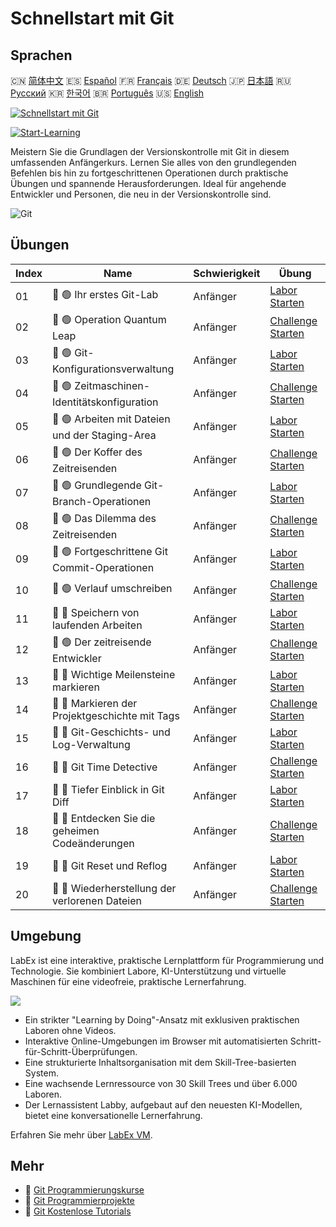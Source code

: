 # Schnellstart mit Git

## Sprachen

🇨🇳 [简体中文](README_zh.md) 🇪🇸 [Español](README_es.md) 🇫🇷 [Français](README_fr.md) 🇩🇪 [Deutsch](README_de.md) 🇯🇵 [日本語](README_ja.md) 🇷🇺 [Русский](README_ru.md) 🇰🇷 [한국어](README_ko.md) 🇧🇷 [Português](README_pt.md) 🇺🇸 [English](README.md) 

[![Schnellstart mit Git](https://cover-creator.labex.io/quick-start-with-git.png?lang=de)](https://labex.io/de/courses/quick-start-with-git)

[![Start-Learning](https://img.shields.io/badge/Start-Learning-whitesmoke?style=for-the-badge)](https://labex.io/de/courses/quick-start-with-git)

Meistern Sie die Grundlagen der Versionskontrolle mit Git in diesem umfassenden Anfängerkurs. Lernen Sie alles von den grundlegenden Befehlen bis hin zu fortgeschrittenen Operationen durch praktische Übungen und spannende Herausforderungen. Ideal für angehende Entwickler und Personen, die neu in der Versionskontrolle sind.

![Git](https://img.shields.io/badge/Git-whitesmoke?style=for-the-badge&logo=git)


## Übungen

|   Index | Name                                            | Schwierigkeit   | Übung                                                                                                                        |
|---------|-------------------------------------------------|-----------------|------------------------------------------------------------------------------------------------------------------------------|
|      01 | 📖 🟢 Ihr erstes Git-Lab                        | Anfänger        | <a target='_blank' href='https://labex.io/de/tutorials/git-your-first-git-lab-92739'>Labor Starten</a>                       |
|      02 | 🎯 🟢 Operation Quantum Leap                    | Anfänger        | <a target='_blank' href='https://labex.io/de/tutorials/git-operation-quantum-leap-387717'>Challenge Starten</a>              |
|      03 | 📖 🟢 Git-Konfigurationsverwaltung              | Anfänger        | <a target='_blank' href='https://labex.io/de/tutorials/git-git-config-management-385164'>Labor Starten</a>                   |
|      04 | 🎯 🟢 Zeitmaschinen-Identitätskonfiguration     | Anfänger        | <a target='_blank' href='https://labex.io/de/tutorials/git-time-machine-identity-configuration-387720'>Challenge Starten</a> |
|      05 | 📖 🟢 Arbeiten mit Dateien und der Staging-Area | Anfänger        | <a target='_blank' href='https://labex.io/de/tutorials/git-working-with-files-and-staging-area-387457'>Labor Starten</a>     |
|      06 | 🎯 🟢 Der Koffer des Zeitreisenden              | Anfänger        | <a target='_blank' href='https://labex.io/de/tutorials/git-the-time-traveler-s-suitcase-387725'>Challenge Starten</a>        |
|      07 | 📖 🟢 Grundlegende Git-Branch-Operationen       | Anfänger        | <a target='_blank' href='https://labex.io/de/tutorials/git-git-branch-basic-operations-385163'>Labor Starten</a>             |
|      08 | 🎯 🟢 Das Dilemma des Zeitreisenden             | Anfänger        | <a target='_blank' href='https://labex.io/de/tutorials/git-the-time-traveler-s-dilemma-387733'>Challenge Starten</a>         |
|      09 | 📖 🟢 Fortgeschrittene Git Commit-Operationen   | Anfänger        | <a target='_blank' href='https://labex.io/de/tutorials/git-advanced-git-commit-operations-387471'>Labor Starten</a>          |
|      10 | 🎯 🟢 Verlauf umschreiben                       | Anfänger        | <a target='_blank' href='https://labex.io/de/tutorials/git-rewriting-history-387746'>Challenge Starten</a>                   |
|      11 | 📖 🔵 Speichern von laufenden Arbeiten          | Anfänger        | <a target='_blank' href='https://labex.io/de/tutorials/git-saving-work-in-progress-387492'>Labor Starten</a>                 |
|      12 | 🎯 🟢 Der zeitreisende Entwickler               | Anfänger        | <a target='_blank' href='https://labex.io/de/tutorials/git-the-time-traveling-developer-387759'>Challenge Starten</a>        |
|      13 | 📖 🔵 Wichtige Meilensteine markieren           | Anfänger        | <a target='_blank' href='https://labex.io/de/tutorials/git-marking-important-milestones-387493'>Labor Starten</a>            |
|      14 | 🎯 🔵 Markieren der Projektgeschichte mit Tags  | Anfänger        | <a target='_blank' href='https://labex.io/de/tutorials/git-tagging-your-project-s-history-387763'>Challenge Starten</a>      |
|      15 | 📖 🔵 Git-Geschichts- und Log-Verwaltung        | Anfänger        | <a target='_blank' href='https://labex.io/de/tutorials/git-git-history-and-log-management-387490'>Labor Starten</a>          |
|      16 | 🎯 🔵 Git Time Detective                        | Anfänger        | <a target='_blank' href='https://labex.io/de/tutorials/git-git-time-detective-387782'>Challenge Starten</a>                  |
|      17 | 📖 🔵 Tiefer Einblick in Git Diff               | Anfänger        | <a target='_blank' href='https://labex.io/de/tutorials/git-git-diff-deep-dive-387489'>Labor Starten</a>                      |
|      18 | 🎯 🔵 Entdecken Sie die geheimen Codeänderungen | Anfänger        | <a target='_blank' href='https://labex.io/de/tutorials/uncover-the-secret-code-changes-387768'>Challenge Starten</a>         |
|      19 | 📖 🔵 Git Reset und Reflog                      | Anfänger        | <a target='_blank' href='https://labex.io/de/tutorials/git-git-reset-and-reflog-387491'>Labor Starten</a>                    |
|      20 | 🎯 🔵 Wiederherstellung der verlorenen Dateien  | Anfänger        | <a target='_blank' href='https://labex.io/de/tutorials/git-recover-the-lost-files-387781'>Challenge Starten</a>              |

## Umgebung

LabEx ist eine interaktive, praktische Lernplattform für Programmierung und Technologie. Sie kombiniert Labore, KI-Unterstützung und virtuelle Maschinen für eine videofreie, praktische Lernerfahrung.

![](https://tutorial-screenshot.getvm.io/images/vm-1725247253.png)

- Ein strikter "Learning by Doing"-Ansatz mit exklusiven praktischen Laboren ohne Videos.
- Interaktive Online-Umgebungen im Browser mit automatisierten Schritt-für-Schritt-Überprüfungen.
- Eine strukturierte Inhaltsorganisation mit dem Skill-Tree-basierten System.
- Eine wachsende Lernressource von 30 Skill Trees und über 6.000 Laboren.
- Der Lernassistent Labby, aufgebaut auf den neuesten KI-Modellen, bietet eine konversationelle Lernerfahrung.

Erfahren Sie mehr über [LabEx VM](https://support.labex.io/using-labex/virtual-machine).

## Mehr

- 🔗 [Git Programmierungskurse](https://github.com/labex-labs/awesome-programming-courses)
- 🔗 [Git Programmierprojekte](https://github.com/labex-labs/awesome-programming-projects)
- 🔗 [Git Kostenlose Tutorials](https://github.com/labex-labs/git-free-tutorials)

